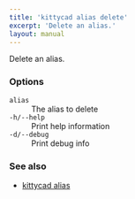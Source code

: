 ```yaml
---
title: 'kittycad alias delete'
excerpt: 'Delete an alias.'
layout: manual
---
```


Delete an alias.

### Options

<dl class="flags">
   <dt><code>alias</code></dt>
   <dd>The alias to delete</dd>

   <dt><code>-h/--help</code></dt>
   <dd>Print help information</dd>

   <dt><code>-d/--debug</code></dt>
   <dd>Print debug info</dd>
</dl>

### See also

-   [kittycad alias](./kittycad_alias)
